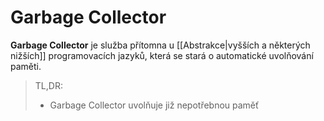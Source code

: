  # Garbage Collector
 
**Garbage Collector** je služba přítomna u [[Abstrakce|vyšších a některých nižších]] programovacích jazyků, která se stará o automatické uvolňování paměti.

 > TL,DR:
 > - Garbage Collector uvolňuje již nepotřebnou paměť


